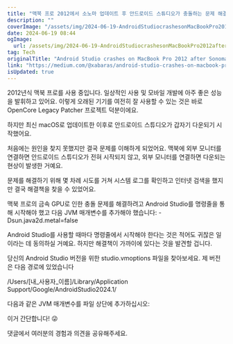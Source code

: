 ```yaml
---
title: "맥북 프로 2012에서 소노마 업데이트 후 안드로이드 스튜디오가 충돌하는 문제 해결 방법"
description: ""
coverImage: "/assets/img/2024-06-19-AndroidStudiocrashesonMacBookPro2012afterSonomaUpdateSOLVED_0.png"
date: 2024-06-19 08:44
ogImage:
  url: /assets/img/2024-06-19-AndroidStudiocrashesonMacBookPro2012afterSonomaUpdateSOLVED_0.png
tag: Tech
originalTitle: "Android Studio crashes on MacBook Pro 2012 after Sonoma Update [SOLVED]"
link: "https://medium.com/@xabaras/android-studio-crashes-on-macbook-pro-2012-after-sonoma-update-solved-3fa7c42998fb"
isUpdated: true
---
```


2012년식 맥북 프로를 사용 중입니다. 일상적인 사용 및 모바일 개발에 아주 좋은 성능을 발휘하고 있어요. 이렇게 오래된 기기를 여전히 잘 사용할 수 있는 것은 바로 OpenCore Legacy Patcher 프로젝트 덕분이에요.

하지만 최신 macOS로 업데이트한 이후로 안드로이드 스튜디오가 갑자기 다운되기 시작했어요.

처음에는 원인을 찾지 못했지만 결국 문제를 이해하게 되었어요. 맥북에 외부 모니터를 연결하면 안드로이드 스튜디오가 전혀 시작되지 않고, 외부 모니터를 연결하면 다운되는 현상이 발생한 거예요.

문제를 해결하기 위해 몇 차례 시도를 거쳐 시스템 로그를 확인하고 인터넷 검색을 했지만 결국 해결책을 찾을 수 있었어요.

<div class="content-ad"></div>

맥북 프로의 금속 GPU로 인한 충돌 문제를 해결하려고 Android Studio를 명령줄을 통해 시작해야 했고 다음 JVM 매개변수를 추가해야 했습니다: -Dsun.java2d.metal=false

Android Studio를 사용할 때마다 명령줄에서 시작해야 한다는 것은 적어도 귀찮은 일이라는 데 동의하실 거예요. 하지만 해결책이 가까이에 있다는 것을 발견할 겁니다.

당신의 Android Studio 버전을 위한 studio.vmoptions 파일을 찾아보세요. 제 버전은 다음 경로에 있었습니다

/Users/[내_사용자_이름]/Library/Application Support/Google/AndroidStudio2024.1/

<div class="content-ad"></div>

다음과 같은 JVM 매개변수를 파일 상단에 추가하십시오:

<!-- ![Alt text](/assets/img/2024-06-19-AndroidStudiocrashesonMacBookPro2012afterSonomaUpdateSOLVED_0.png) -->

이거 간단합니다! 😜

댓글에서 여러분의 경험과 의견을 공유해주세요.
